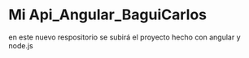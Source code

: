 # Mi Api_Angular_BaguiCarlos
 en este nuevo respositorio se subirá el proyecto hecho con angular y node.js
